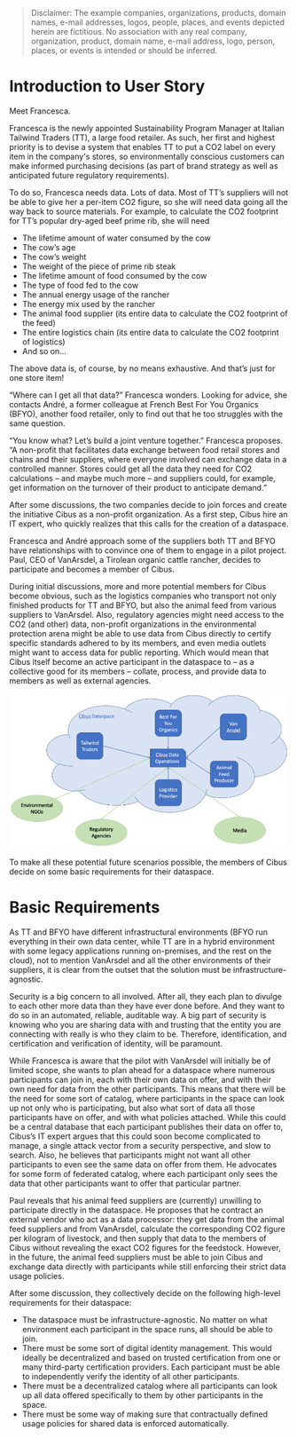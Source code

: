 > Disclaimer: The example companies, organizations, products, domain names, e-mail addresses, logos, people, places, and events depicted herein are fictitious. No association with any real company, organization, product, domain name, e-mail address, logo, person, places, or events is intended or should be inferred.

# Introduction to User Story

Meet Francesca.

Francesca is the newly appointed Sustainability Program Manager at Italian Tailwind Traders (TT), a large food retailer. As such, her first and highest priority is to devise a system that enables TT to put a CO2 label on every item in the company's stores, so environmentally conscious customers can make informed purchasing decisions (as part of brand strategy as well as anticipated future regulatory requirements).

To do so, Francesca needs data. Lots of data. Most of TT’s suppliers will not be able to give her a per-item CO2 figure, so she will need data going all the way back to source materials. For example, to calculate the CO2 footprint for TT’s popular dry-aged beef prime rib, she will need

* The lifetime amount of water consumed by the cow
* The cow’s age
* The cow’s weight
* The weight of the piece of prime rib steak
* The lifetime amount of food consumed by the cow
* The type of food fed to the cow
* The annual energy usage of the rancher
* The energy mix used by the rancher
* The animal food supplier (its entire data to calculate the CO2 footprint of the feed)
* The entire logistics chain (its entire data to calculate the CO2 footprint of logistics)
* And so on…

The above data is, of course, by no means exhaustive. And that’s just for one store item!

“Where can I get all that data?” Francesca wonders. Looking for advice, she contacts André, a former colleague at French Best For You Organics (BFYO), another food retailer, only to find out that he too struggles with the same question.

“You know what? Let’s build a joint venture together.” Francesca proposes. “A non-profit that facilitates data exchange between food retail stores and chains and their suppliers, where everyone involved can exchange data in a controlled manner. Stores could get all the data they need for CO2 calculations – and maybe much more – and suppliers could, for example, get information on the turnover of their product to anticipate demand.”

After some discussions, the two companies decide to join forces and create the initiative Cibus as a non-profit organization. As a first step, Cibus hire an IT expert, who quickly realizes that this calls for the creation of a dataspace.

Francesca and André approach some of the suppliers both TT and BFYO have relationships with to convince one of them to engage in a pilot project. Paul, CEO of VanArsdel, a Tirolean organic cattle rancher, decides to participate and becomes a member of Cibus.

During initial discussions, more and more potential members for Cibus become obvious, such as the logistics companies who transport not only finished products for TT and BFYO, but also the animal feed from various suppliers to VanArsdel. Also, regulatory agencies might need access to the CO2 (and other) data, non-profit organizations in the environmental protection arena might be able to use data from Cibus directly to certify specific standards adhered to by its members, and even media outlets might want to access data for public reporting. Which would mean that Cibus itself become an active participant in the dataspace to – as a collective good for its members – collate, process, and provide data to members as well as external agencies.

![Dataspace Overview](images/dataspace_overview.png)

To make all these potential future scenarios possible, the members of Cibus decide on some basic requirements for their dataspace.

# Basic Requirements

As TT and BFYO have different infrastructural environments (BFYO run everything in their own data center, while TT are in a hybrid environment with some legacy applications running on-premises, and the rest on the cloud), not to mention VanArsdel and all the other environments of their suppliers, it is clear from the outset that the solution must be infrastructure-agnostic.

Security is a big concern to all involved. After all, they each plan to divulge to each other more data than they have ever done before. And they want to do so in an automated, reliable, auditable way. A big part of security is knowing who you are sharing data with and trusting that the entity you are connecting with really is who they claim to be. Therefore, identification, and certification and verification of identity, will be paramount.

While Francesca is aware that the pilot with VanArsdel will initially be of limited scope, she wants to plan ahead for a dataspace where numerous participants can join in, each with their own data on offer, and with their own need for data from the other participants. This means that there will be the need for some sort of catalog, where participants in the space can look up not only who is participating, but also what sort of data all those participants have on offer, and with what policies attached. While this could be a central database that each participant publishes their data on offer to, Cibus’s IT expert argues that this could soon become complicated to manage, a single attack vector from a security perspective, and slow to search. Also, he believes that participants might not want all other participants to even see the same data on offer from them. He advocates for some form of federated catalog, where each participant only sees the data that other participants want to offer that particular partner.

Paul reveals that his animal feed suppliers are (currently) unwilling to participate directly in the dataspace. He proposes that he contract an external vendor who act as a data processor: they get data from the animal feed suppliers and from VanArsdel, calculate the corresponding CO2 figure per kilogram of livestock, and then supply that data to the members of Cibus without revealing the exact CO2 figures for the feedstock. However, in the future, the animal feed suppliers must be able to join Cibus and exchange data directly with participants while still enforcing their strict data usage policies.

After some discussion, they collectively decide on the following high-level requirements for their dataspace:

* The dataspace must be infrastructure-agnostic. No matter on what environment each participant in the space runs, all should be able to join.
* There must be some sort of digital identity management. This would ideally be decentralized and based on trusted certification from one or many third-party certification providers. Each participant must be able to independently verify the identity of all other participants.
* There must be a decentralized catalog where all participants can look up all data offered specifically to them by other participants in the space.
* There must be some way of making sure that contractually defined usage policies for shared data is enforced automatically.
